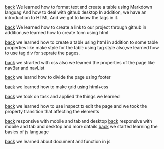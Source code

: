 [back](../README.md)
We learned how to format text and create a table using Markdown languag
And how to deal with github desktop
In addition, we have an introduction to HTML
And we got to know the tags in it.

[back](../README.md)
We learned how to create a link to our project through github
in addition,we learned how to create form using html

[back](../README.md)
we learned how to create a table using html
in addition to some table properties
like make style for the table using tag style
also,we learned how to use tag div for seprate the pages.

[back](../README.md)
we strarted with css
also we learned the properties of the page
like navBar and navList

[back](../README.md)
we learnd how to divide the page
using footer

[back](../README.md)
we learned how to make grid using html+css

[back](../README.md)
we took on task and applied the things we learned

[back](../README.md)
we learned how to use inspect to edit the page 
and we took the property transition that affecting the elements


[back](../README.md)
responsive with mobile and tab and desktop
[back](../README.md)
responsive with mobile and tab and desktop 
and more datails
[back](../README.md)
we started learning the basics of js language

[back](../README.md)
we learned about document and function in js
